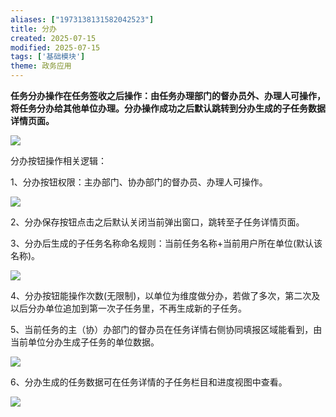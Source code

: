 ```yaml
---
aliases: ["1973138131582042523"]
title: 分办
created: 2025-07-15
modified: 2025-07-15
tags: ['基础模块']
theme: 政务应用
---
```


**任务分办操作在任务签收之后操作：由任务办理部门的督办员外、办理人可操作，将任务分办给其他单位办理。分办操作成功之后默认跳转到分办生成的子任务数据详情页面。**

![](ff4dfa3413a55a2e99bc1592147ba598.jpg)

分办按钮操作相关逻辑：

1、分办按钮权限：主办部门、协办部门的督办员、办理人可操作。

![](d389a47d206106bd1e7897e5ec863741.jpg)

2、分办保存按钮点击之后默认关闭当前弹出窗口，跳转至子任务详情页面。

3、分办后生成的子任务名称命名规则：当前任务名称+当前用户所在单位(默认该名称)。

![](c697f2329b3d595570215cd79aebb863.jpg)

4、分办按钮能操作次数(无限制)，以单位为维度做分办，若做了多次，第二次及以后分办单位追加到第一次子任务里，不再生成新的子任务。

5、当前任务的主（协）办部门的督办员在任务详情右侧协同填报区域能看到，由当前单位分办生成子任务的单位数据。

![](a1ee70e5e52045a669330d1fbc470364.jpg)

6、分办生成的任务数据可在任务详情的子任务栏目和进度视图中查看。

![](dffc69234d3564858346e9bdd40413d6.jpg)